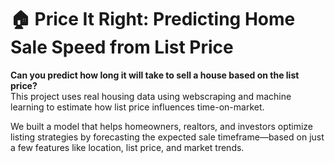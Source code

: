 # 🏠 Price It Right: Predicting Home Sale Speed from List Price

**Can you predict how long it will take to sell a house based on the list price?**  
This project uses real housing data using webscraping and machine learning to estimate how list price influences time-on-market.

We built a model that helps homeowners, realtors, and investors optimize listing strategies by forecasting the expected sale timeframe—based on just a few features like location, list price, and market trends.

